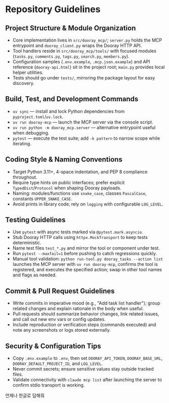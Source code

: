 # Repository Guidelines

## Project Structure & Module Organization

- Core implementation lives in `src/dooray_mcp/`; `server.py` holds the MCP entrypoint and `dooray_client.py` wraps the Dooray HTTP API.
- Tool handlers reside in `src/dooray_mcp/tools/` with focused modules (`tasks.py`, `comments.py`, `tags.py`, `search.py`, `members.py`).
- Configuration samples (`.env.example`, `.mcp.json.example`) and API reference (`dooray-api.html`) sit in the project root; `main.py` provides local helper utilities.
- Tests should go under `tests/`, mirroring the package layout for easy discovery.

## Build, Test, and Development Commands

- `uv sync` — install and lock Python dependencies from `pyproject.toml`/`uv.lock`.
- `uv run dooray-mcp` — launch the MCP server via the console script.
- `uv run python -m dooray_mcp.server` — alternative entrypoint useful when debugging.
- `pytest` — execute the test suite; add `-k pattern` to narrow scope while iterating.

## Coding Style & Naming Conventions

- Target Python 3.11+, 4-space indentation, and PEP 8 compliance throughout.
- Require type hints on public interfaces; prefer explicit `TypedDict`/`Protocol` when shaping Dooray payloads.
- Naming: modules/functions use `snake_case`, classes `PascalCase`, constants `UPPER_SNAKE_CASE`.
- Avoid prints in library code; rely on `logging` with configurable `LOG_LEVEL`.

## Testing Guidelines

- Use `pytest` with async tests marked via `@pytest.mark.asyncio`.
- Stub Dooray HTTP calls using `httpx.MockTransport` to keep tests deterministic.
- Name test files `test_*.py` and mirror the tool or component under test.
- Run `pytest --maxfail=1` before pushing to catch regressions quickly.
- Manual tool validation: `python run-tool.py dooray_tasks --action list` launches the MCP server with `uv run dooray-mcp`, confirms the tool is registered, and executes the specified action; swap in other tool names and flags as needed.

## Commit & Pull Request Guidelines

- Write commits in imperative mood (e.g., "Add task list handler"); group related changes and explain rationale in the body when useful.
- Pull requests should summarize behavior changes, link related issues, and call out new env vars or config updates.
- Include reproduction or verification steps (commands executed) and note any screenshots or logs stored externally.

## Security & Configuration Tips

- Copy `.env.example` to `.env`, then set `DOORAY_API_TOKEN`, `DOORAY_BASE_URL`, `DOORAY_DEFAULT_PROJECT_ID`, and `LOG_LEVEL`.
- Never commit secrets; ensure sensitive values stay outside tracked files.
- Validate connectivity with `claude mcp list` after launching the server to confirm stdio transport is working.

언제나 한글로 답해줘
